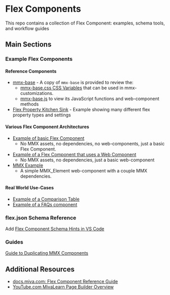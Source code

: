 # Flex Components

This repo contains a collection of Flex Component: examples, schema tools, and workflow guides

## Main Sections

###  Example Flex Components
#### Reference Components

- [mmx-base](examples/mmx-base) - A copy of `mmx-base` is provided to review the:
	- [mmx-base.css CSS Variables](examples/mmx-base/src/css/mmx-base.css) that can be used in mmx-customizations.
	- [mmx-base.js](examples/mmx-base/src/js/mmx-base.js) to view its JavaScript functions and web-component methods
- [Flex Property Kitchen Sink](examples/ex-kitchen-sink/flex.json) - Example showing many different flex property types and settings

#### Various Flex Component Architectures

- [Example of basic Flex Component](examples/ex-basic)
	- No MMX assets, no dependencies, no web-components, just a basic Flex Component.
- [Example of a Flex Component that uses a Web Component](examples/ex-web-component)
	- No MMX assets, no dependencies, just a basic web-component
- [MMX Example](examples/mmx-example)
	- A simple MMX_Element web-component with a couple MMX dependencies.

#### Real World Use-Cases

- [Example of a Comparison Table](examples/ex-comparison-table)
- [Example of a FAQs component](examples/ex-faqs)

### flex.json Schema Reference

Add [Flex Component Schema Hints in VS Code](schema/README.md)

### Guides

[Guide to Duplicating MMX Components](guides/duplicating-mmx-components.md)

## Additional Resources

- [docs.miva.com: Flex Component Reference Guide](https://docs.miva.com/miva10/reference-guide/flex-component)
- [YouTube.com MivaLearn Page Builder Overview](https://www.youtube.com/watch?v=VkQh1SI7jts&list=PLfnyn3y3NdKPhZd7L8yAa5ZzsAokibvZ4)

